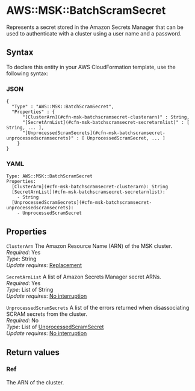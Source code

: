 # AWS::MSK::BatchScramSecret<a name="aws-resource-msk-batchscramsecret"></a>

Represents a secret stored in the Amazon Secrets Manager that can be used to authenticate with a cluster using a user name and a password\.

## Syntax<a name="aws-resource-msk-batchscramsecret-syntax"></a>

To declare this entity in your AWS CloudFormation template, use the following syntax:

### JSON<a name="aws-resource-msk-batchscramsecret-syntax.json"></a>

```
{
  "Type" : "AWS::MSK::BatchScramSecret",
  "Properties" : {
      "[ClusterArn](#cfn-msk-batchscramsecret-clusterarn)" : String,
      "[SecretArnList](#cfn-msk-batchscramsecret-secretarnlist)" : [ String, ... ],
      "[UnprocessedScramSecrets](#cfn-msk-batchscramsecret-unprocessedscramsecrets)" : [ UnprocessedScramSecret, ... ]
    }
}
```

### YAML<a name="aws-resource-msk-batchscramsecret-syntax.yaml"></a>

```
Type: AWS::MSK::BatchScramSecret
Properties: 
  [ClusterArn](#cfn-msk-batchscramsecret-clusterarn): String
  [SecretArnList](#cfn-msk-batchscramsecret-secretarnlist): 
    - String
  [UnprocessedScramSecrets](#cfn-msk-batchscramsecret-unprocessedscramsecrets): 
    - UnprocessedScramSecret
```

## Properties<a name="aws-resource-msk-batchscramsecret-properties"></a>

`ClusterArn`  <a name="cfn-msk-batchscramsecret-clusterarn"></a>
The Amazon Resource Name \(ARN\) of the MSK cluster\.  
*Required*: Yes  
*Type*: String  
*Update requires*: [Replacement](https://docs.aws.amazon.com/AWSCloudFormation/latest/UserGuide/using-cfn-updating-stacks-update-behaviors.html#update-replacement)

`SecretArnList`  <a name="cfn-msk-batchscramsecret-secretarnlist"></a>
A list of Amazon Secrets Manager secret ARNs\.  
*Required*: Yes  
*Type*: List of String  
*Update requires*: [No interruption](https://docs.aws.amazon.com/AWSCloudFormation/latest/UserGuide/using-cfn-updating-stacks-update-behaviors.html#update-no-interrupt)

`UnprocessedScramSecrets`  <a name="cfn-msk-batchscramsecret-unprocessedscramsecrets"></a>
A list of the errors returned when disassociating SCRAM secrets from the cluster\.  
*Required*: No  
*Type*: List of [UnprocessedScramSecret](aws-properties-msk-batchscramsecret-unprocessedscramsecret.md)  
*Update requires*: [No interruption](https://docs.aws.amazon.com/AWSCloudFormation/latest/UserGuide/using-cfn-updating-stacks-update-behaviors.html#update-no-interrupt)

## Return values<a name="aws-resource-msk-batchscramsecret-return-values"></a>

### Ref<a name="aws-resource-msk-batchscramsecret-return-values-ref"></a>

The ARN of the cluster\.